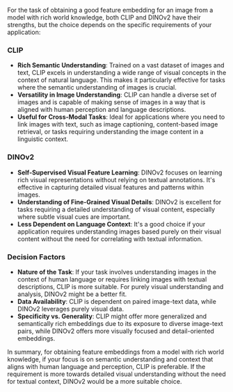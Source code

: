 For the task of obtaining a good feature embedding for an image from a model with rich world knowledge, both CLIP and DINOv2 have their strengths, but the choice depends on the specific requirements of your application:

### CLIP
- **Rich Semantic Understanding**: Trained on a vast dataset of images and text, CLIP excels in understanding a wide range of visual concepts in the context of natural language. This makes it particularly effective for tasks where the semantic understanding of images is crucial.
- **Versatility in Image Understanding**: CLIP can handle a diverse set of images and is capable of making sense of images in a way that is aligned with human perception and language descriptions.
- **Useful for Cross-Modal Tasks**: Ideal for applications where you need to link images with text, such as image captioning, content-based image retrieval, or tasks requiring understanding the image content in a linguistic context.

### DINOv2
- **Self-Supervised Visual Feature Learning**: DINOv2 focuses on learning rich visual representations without relying on textual annotations. It's effective in capturing detailed visual features and patterns within images.
- **Understanding of Fine-Grained Visual Details**: DINOv2 is excellent for tasks requiring a detailed understanding of visual content, especially where subtle visual cues are important.
- **Less Dependent on Language Context**: It's a good choice if your application requires understanding images based purely on their visual content without the need for correlating with textual information.

### Decision Factors
- **Nature of the Task**: If your task involves understanding images in the context of human language or requires linking images with textual descriptions, CLIP is more suitable. For purely visual understanding and analysis, DINOv2 might be a better fit.
- **Data Availability**: CLIP is dependent on paired image-text data, while DINOv2 leverages purely visual data.
- **Specificity vs. Generality**: CLIP might offer more generalized and semantically rich embeddings due to its exposure to diverse image-text pairs, while DINOv2 offers more visually focused and detail-oriented embeddings.

In summary, for obtaining feature embeddings from a model with rich world knowledge, if your focus is on semantic understanding and context that aligns with human language and perception, CLIP is preferable. If the requirement is more towards detailed visual understanding without the need for textual context, DINOv2 would be a more suitable choice.
